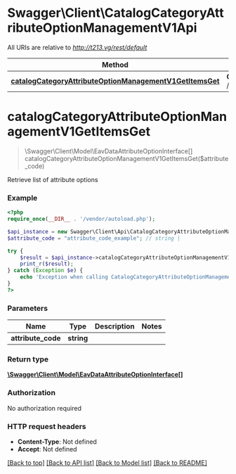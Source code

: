 # Swagger\Client\CatalogCategoryAttributeOptionManagementV1Api

All URIs are relative to *http://t213.vg/rest/default*

Method | HTTP request | Description
------------- | ------------- | -------------
[**catalogCategoryAttributeOptionManagementV1GetItemsGet**](CatalogCategoryAttributeOptionManagementV1Api.md#catalogCategoryAttributeOptionManagementV1GetItemsGet) | **GET** /V1/categories/attributes/{attributeCode}/options | 


# **catalogCategoryAttributeOptionManagementV1GetItemsGet**
> \Swagger\Client\Model\EavDataAttributeOptionInterface[] catalogCategoryAttributeOptionManagementV1GetItemsGet($attribute_code)



Retrieve list of attribute options

### Example
```php
<?php
require_once(__DIR__ . '/vendor/autoload.php');

$api_instance = new Swagger\Client\Api\CatalogCategoryAttributeOptionManagementV1Api();
$attribute_code = "attribute_code_example"; // string | 

try {
    $result = $api_instance->catalogCategoryAttributeOptionManagementV1GetItemsGet($attribute_code);
    print_r($result);
} catch (Exception $e) {
    echo 'Exception when calling CatalogCategoryAttributeOptionManagementV1Api->catalogCategoryAttributeOptionManagementV1GetItemsGet: ', $e->getMessage(), PHP_EOL;
}
?>
```

### Parameters

Name | Type | Description  | Notes
------------- | ------------- | ------------- | -------------
 **attribute_code** | **string**|  |

### Return type

[**\Swagger\Client\Model\EavDataAttributeOptionInterface[]**](../Model/EavDataAttributeOptionInterface.md)

### Authorization

No authorization required

### HTTP request headers

 - **Content-Type**: Not defined
 - **Accept**: Not defined

[[Back to top]](#) [[Back to API list]](../../README.md#documentation-for-api-endpoints) [[Back to Model list]](../../README.md#documentation-for-models) [[Back to README]](../../README.md)

